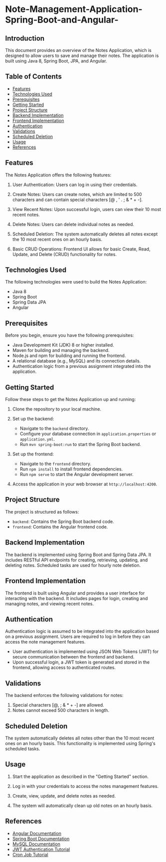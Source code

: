 # Note-Management-Application-Spring-Boot-and-Angular-

## Introduction

This document provides an overview of the Notes Application, which is designed to allow users to save and manage their notes. The application is built using Java 8, Spring Boot, JPA, and Angular.

## Table of Contents

- [Features](#features)
- [Technologies Used](#technologies-used)
- [Prerequisites](#prerequisites)
- [Getting Started](#getting-started)
- [Project Structure](#project-structure)
- [Backend Implementation](#backend-implementation)
- [Frontend Implementation](#frontend-implementation)
- [Authentication](#authentication)
- [Validations](#validations)
- [Scheduled Deletion](#scheduled-deletion)
- [Usage](#usage)
- [References](#references)


## Features

The Notes Application offers the following features:

1. User Authentication: Users can log in using their credentials.

2. Create Notes: Users can create notes, which are limited to 500 characters and can contain special characters [@ , ' . ; & * + -].

3. View Recent Notes: Upon successful login, users can view their 10 most recent notes.

4. Delete Notes: Users can delete individual notes as needed.

5. Scheduled Deletion: The system automatically deletes all notes except the 10 most recent ones on an hourly basis.

6. Basic CRUD Operations: Frontend UI allows for basic Create, Read, Update, and Delete (CRUD) functionality for notes.

## Technologies Used

The following technologies were used to build the Notes Application:

- Java 8
- Spring Boot
- Spring Data JPA
- Angular

## Prerequisites

Before you begin, ensure you have the following prerequisites:

- Java Development Kit (JDK) 8 or higher installed.
- Maven for building and managing the backend.
- Node.js and npm for building and running the frontend.
- A relational database (e.g., MySQL) and its connection details.
- Authentication logic from a previous assignment integrated into the application.

## Getting Started

Follow these steps to get the Notes Application up and running:

1. Clone the repository to your local machine.
2. Set up the backend:
   - Navigate to the `backend` directory.
   - Configure your database connection in `application.properties` or `application.yml`.
   - Run `mvn spring-boot:run` to start the Spring Boot backend.

3. Set up the frontend:
   - Navigate to the `frontend` directory.
   - Run `npm install` to install frontend dependencies.
   - Run `npm serve` to start the Angular development server.

4. Access the application in your web browser at `http://localhost:4200`.

## Project Structure

The project is structured as follows:
- `backend`: Contains the Spring Boot backend code.
- `frontend`: Contains the Angular frontend code.

## Backend Implementation

The backend is implemented using Spring Boot and Spring Data JPA. It includes RESTful API endpoints for creating, retrieving, updating, and deleting notes. Scheduled tasks are used for hourly note deletion.

## Frontend Implementation

The frontend is built using Angular and provides a user interface for interacting with the backend. It includes pages for login, creating and managing notes, and viewing recent notes.

## Authentication

Authentication logic is assumed to be integrated into the application based on a previous assignment. Users are required to log in before they can access the note management features.
- User authentication is implemented using JSON Web Tokens (JWT) for secure communication between the frontend and backend.
- Upon successful login, a JWT token is generated and stored in the frontend, allowing access to authenticated routes.

## Validations

The backend enforces the following validations for notes:

1. Special characters [@, ; & * + -] are allowed.
2. Notes cannot exceed 500 characters in length.

## Scheduled Deletion

The system automatically deletes all notes other than the 10 most recent ones on an hourly basis. This functionality is implemented using Spring's scheduled tasks.

## Usage

1. Start the application as described in the "Getting Started" section.

2. Log in with your credentials to access the notes management features.

3. Create, view, update, and delete notes as needed.

4. The system will automatically clean up old notes on an hourly basis.


## References

- [Angular Documentation](https://angular.io/docs)
- [Spring Boot Documentation](https://spring.io/projects/spring-boot)
- [MySQL Documentation](https://dev.mysql.com/doc/)
- [JWT Authentication Tutorial](https://www.youtube.com/watch?v=q2l91Ffc_8U)
- [Cron Job Tutorial](https://www.youtube.com/watch?v=fuPHoIe4lAI)

